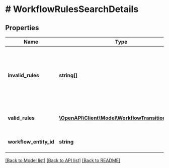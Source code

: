 # # WorkflowRulesSearchDetails

## Properties

Name | Type | Description | Notes
------------ | ------------- | ------------- | -------------
**invalid_rules** | **string[]** | List of workflow rule IDs that do not belong to the workflow or can not be found. | [optional]
**valid_rules** | [**\OpenAPI\Client\Model\WorkflowTransitionRules[]**](WorkflowTransitionRules.md) | List of valid workflow transition rules. | [optional]
**workflow_entity_id** | **string** | The workflow ID. | [optional]

[[Back to Model list]](../../README.md#models) [[Back to API list]](../../README.md#endpoints) [[Back to README]](../../README.md)
